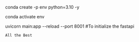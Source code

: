 conda create -p env python=3.10 -y

conda activate env

uvicorn main:app --reload --port 8001    #To initialize the fastapi

```
All the Best
```